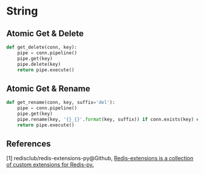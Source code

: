 # String

## Atomic Get & Delete

```python
def get_delete(conn, key):
    pipe = conn.pipeline()
    pipe.get(key)
    pipe.delete(key)
    return pipe.execute()
```

## Atomic Get & Rename

```python
def get_rename(conn, key, suffix='del'):
    pipe = conn.pipeline()
    pipe.get(key)
    pipe.rename(key, '{}_{}'.format(key, suffix)) if conn.exists(key) else pipe.exists(key)
    return pipe.execute()
```

## References

[1] redisclub/redis-extensions-py@Github, [Redis-extensions is a collection of custom extensions for Redis-py.](https://github.com/redisclub/redis-extensions-py)

